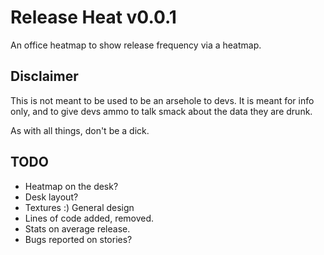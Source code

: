 Release Heat v0.0.1
============

An office heatmap to show release frequency via a heatmap.

## Disclaimer
This is not meant to be used to be an arsehole to devs. It is meant for info only, and to give devs
ammo to talk smack about the data they are drunk.

As with all things, don't be a dick.

## TODO
* Heatmap on the desk?
* Desk layout?
* Textures :) General design
* Lines of code added, removed.
* Stats on average release.
* Bugs reported on stories?
